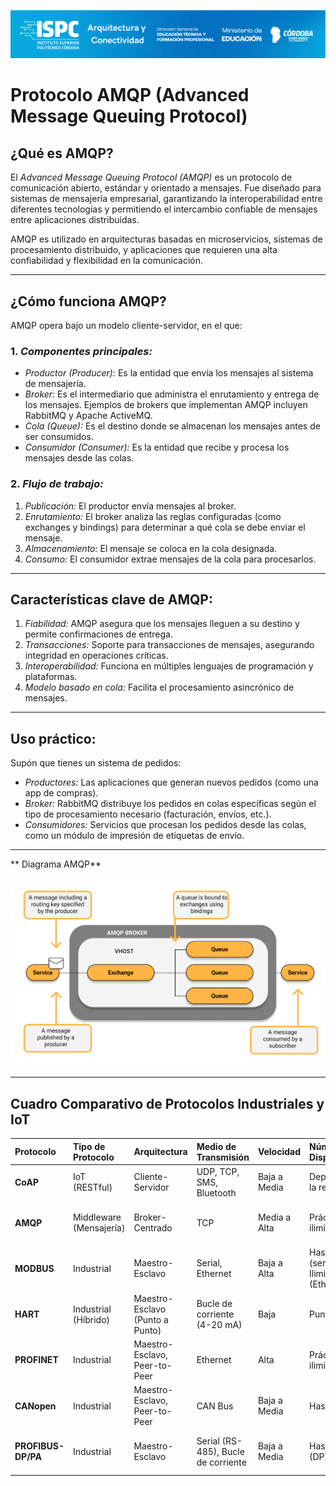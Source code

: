 ![Carátula](../../E%20assets/caratula.png)

# Protocolo AMQP (Advanced Message Queuing Protocol)

## ¿Qué es AMQP?

El *Advanced Message Queuing Protocol (AMQP)* es un protocolo de comunicación abierto, estándar y orientado a mensajes. Fue diseñado para sistemas de mensajería empresarial, garantizando la interoperabilidad entre diferentes tecnologías y permitiendo el intercambio confiable de mensajes entre aplicaciones distribuidas.

AMQP es utilizado en arquitecturas basadas en microservicios, sistemas de procesamiento distribuido, y aplicaciones que requieren una alta confiabilidad y flexibilidad en la comunicación.

---

## ¿Cómo funciona AMQP?

AMQP opera bajo un modelo cliente-servidor, en el que:

### 1. *Componentes principales:*
   - *Productor (Producer):* Es la entidad que envía los mensajes al sistema de mensajería.
   - *Broker:* Es el intermediario que administra el enrutamiento y entrega de los mensajes. Ejemplos de brokers que implementan AMQP incluyen RabbitMQ y Apache ActiveMQ.
   - *Cola (Queue):* Es el destino donde se almacenan los mensajes antes de ser consumidos.
   - *Consumidor (Consumer):* Es la entidad que recibe y procesa los mensajes desde las colas.

### 2. *Flujo de trabajo:*
   1. *Publicación:* El productor envía mensajes al broker.
   2. *Enrutamiento:* El broker analiza las reglas configuradas (como exchanges y bindings) para determinar a qué cola se debe enviar el mensaje.
   3. *Almacenamiento:* El mensaje se coloca en la cola designada.
   4. *Consumo:* El consumidor extrae mensajes de la cola para procesarlos.

---

## Características clave de AMQP:

1. *Fiabilidad:* AMQP asegura que los mensajes lleguen a su destino y permite confirmaciones de entrega.
2. *Transacciones:* Soporte para transacciones de mensajes, asegurando integridad en operaciones críticas.
3. *Interoperabilidad:* Funciona en múltiples lenguajes de programación y plataformas.
4. *Modelo basado en cola:* Facilita el procesamiento asincrónico de mensajes.

---

## Uso práctico:
Supón que tienes un sistema de pedidos:
- *Productores:* Las aplicaciones que generan nuevos pedidos (como una app de compras).
- *Broker:* RabbitMQ distribuye los pedidos en colas específicas según el tipo de procesamiento necesario (facturación, envíos, etc.).
- *Consumidores:* Servicios que procesan los pedidos desde las colas, como un módulo de impresión de etiquetas de envío.

---
  ** Diagrama AMQP**
  
![Texto alternativo](https://github.com/ISPC-Opalo/Arquitectura-y-Conectividad/blob/83ed8168dc76233546056241e0e044ddb710662c/E%20assets/Cuestionario%20N5/P2img1.png)


---

## Cuadro Comparativo de Protocolos Industriales y IoT

| Protocolo               | Tipo de Protocolo                      | Arquitectura                          | Medio de Transmisión                  | Velocidad                             | Número de Dispositivos                  | Aplicaciones Típicas                     | Complejidad                         | Tiempo Real                       | Seguridad                            | Ventajas                                      | Desventajas                                  |
| :---------------------- | :------------------------------------- | :------------------------------------ | :------------------------------------ | :------------------------------------ | :-------------------------------------- | :-------------------------------------- | :---------------------------------- | :-------------------------------- | :----------------------------------- | :-------------------------------------------- | :------------------------------------------- |
| **CoAP** | IoT (RESTful)                        | Cliente-Servidor                      | UDP, TCP, SMS, Bluetooth              | Baja a Media                          | Depende de la red IP                    | IoT restringido, Smart Devices         | Simple                              | No determinístico                   | DTLS (opcional)                      | Ligero, eficiente para IoT                   | Seguridad sin DTLS, adopción                 |
| **AMQP** | Middleware (Mensajería)              | Broker-Centrado                       | TCP                                   | Media a Alta                          | Prácticamente ilimitado                 | Mensajería empresarial, sistemas distribuidos | Media a Alta                          | Configurable (QoS)                | TLS/SSL, SASL                        | Robusto, flexible, confiable                | Mayor complejidad, overhead                |
| **MODBUS** | Industrial                             | Maestro-Esclavo                       | Serial, Ethernet                      | Baja a Alta                           | Hasta 247 (serial) / Ilimitado (Ethernet) | Automatización general, SCADA           | Simple a Media                      | No determinístico (típicamente)      | Limitada (serial) / Variable (Ethernet) | Ampliamente soportado, simple, bajo costo | Baja velocidad (serial), seguridad           |
| **HART** | Industrial (Híbrido)                   | Maestro-Esclavo (Punto a Punto)       | Bucle de corriente (4-20 mA)          | Baja                                  | Punto a punto                             | Instrumentación de procesos, diagnóstico | Simple                              | No determinístico                   | Limitada                             | Superposición analógica+digital, diagnóstico | Baja velocidad, infraestructura analógica |
| **PROFINET** | Industrial                             | Maestro-Esclavo, Peer-to-Peer         | Ethernet                              | Alta                                  | Prácticamente ilimitado                 | Automatización de fábricas, control de movimiento | Compleja                            | Determinístico (con IRT)            | Amplias opciones                       | Alto rendimiento, integración IT, robusto    | Mayor complejidad, costo                   |
| **CANopen** | Industrial                             | Maestro-Esclavo, Peer-to-Peer         | CAN Bus                               | Baja a Media                          | Hasta 127                               | Control de maquinaria, robótica         | Media                               | Determinístico (configurable)       | Depende de la implementación         | Robusto para entornos distribuidos         | Complejidad de configuración              |
| **PROFIBUS-DP/PA** | Industrial                             | Maestro-Esclavo                       | Serial (RS-485), Bucle de corriente    | Baja a Media                          | Hasta 126 (DP)                            | Automatización de fábricas y procesos   | Media                               | Determinístico (con extensiones)      | Depende de la implementación         | Amplia base instalada, versátil          | Requiere terminación, sensibilidad al ruido (DP) |
